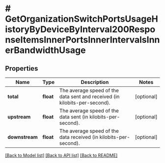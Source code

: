 # # GetOrganizationSwitchPortsUsageHistoryByDeviceByInterval200ResponseItemsInnerPortsInnerIntervalsInnerBandwidthUsage

## Properties

Name | Type | Description | Notes
------------ | ------------- | ------------- | -------------
**total** | **float** | The average speed of the data sent and received (in kilobits-per-second). | [optional]
**upstream** | **float** | The average speed of the data sent (in kilobits-per-second). | [optional]
**downstream** | **float** | The average speed of the data received (in kilobits-per-second). | [optional]

[[Back to Model list]](../../README.md#models) [[Back to API list]](../../README.md#endpoints) [[Back to README]](../../README.md)
